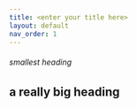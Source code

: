 ```yaml
---
title: <enter your title here>
layout: default
nav_order: 1
---
```

 ###### smallest heading 
 
 ## a really big heading

